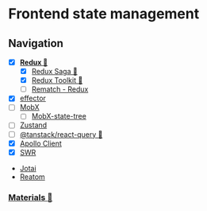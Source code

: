 # Frontend state management

## Navigation

- [x] [**Redux 📂**](./redux/readme.md)
  - [x] [Redux Saga 📂](./redux/topics/redux-saga/readme.md)
  - [x] [Redux Toolkit 📂](./redux/topics/redux-toolkit/readme.md)
  - [ ] [Rematch - Redux](https://rematchjs.org/)
- [x] [effector](https://effector.dev/)
- [ ] [MobX](https://mobx.js.org/)
  - [ ] [MobX-state-tree](https://mobx-state-tree.js.org/)
- [ ] [Zustand](https://docs.pmnd.rs/zustand)
- [ ] [@tanstack/react-query 📂](./react-query/readme.md)
- [x] [Apollo Client](https://www.apollographql.com/docs/react/)
- [x] [SWR](https://swr.vercel.app/)
- [Jotai](https://jotai.org/)
- [Reatom](https://www.reatom.dev/)

### [Materials 📂](./materials.md)
